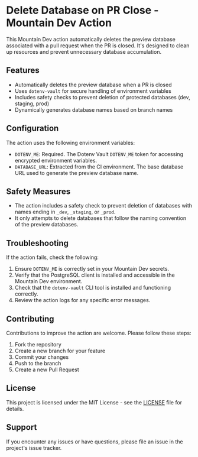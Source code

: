 # Delete Database on PR Close - Mountain Dev Action

This Mountain Dev action automatically deletes the preview database associated with a pull request when the PR is closed. It's designed to clean up resources and prevent unnecessary database accumulation.

## Features

- Automatically deletes the preview database when a PR is closed
- Uses `dotenv-vault` for secure handling of environment variables
- Includes safety checks to prevent deletion of protected databases (dev, staging, prod)
- Dynamically generates database names based on branch names

## Configuration

The action uses the following environment variables:

- `DOTENV_ME`: Required. The Dotenv Vault `DOTENV_ME` token for accessing encrypted environment variables.
- `DATABASE_URL`: Extracted from the CI environment. The base database URL used to generate the preview database name.

## Safety Measures

- The action includes a safety check to prevent deletion of databases with names ending in `_dev`, `_staging`, or `_prod`.
- It only attempts to delete databases that follow the naming convention of the preview databases.

## Troubleshooting

If the action fails, check the following:

1. Ensure `DOTENV_ME` is correctly set in your Mountain Dev secrets.
2. Verify that the PostgreSQL client is installed and accessible in the Mountain Dev environment.
3. Check that the `dotenv-vault` CLI tool is installed and functioning correctly.
4. Review the action logs for any specific error messages.

## Contributing

Contributions to improve the action are welcome. Please follow these steps:

1. Fork the repository
2. Create a new branch for your feature
3. Commit your changes
4. Push to the branch
5. Create a new Pull Request

## License

This project is licensed under the MIT License - see the [LICENSE](LICENSE) file for details.

## Support

If you encounter any issues or have questions, please file an issue in the project's issue tracker.
